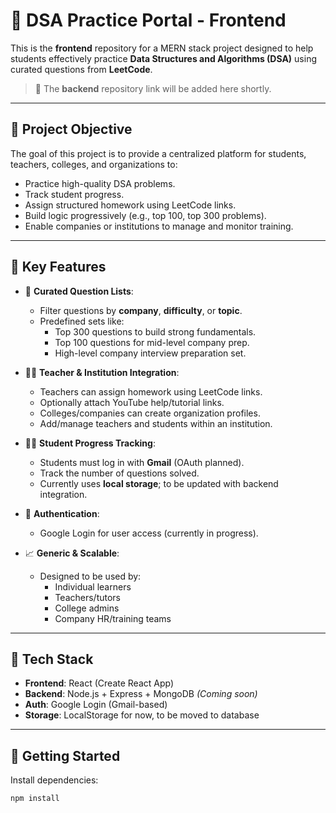 # 🧠 DSA Practice Portal - Frontend

This is the **frontend** repository for a MERN stack project designed to help students effectively practice **Data Structures and Algorithms (DSA)** using curated questions from **LeetCode**.

> 🔧 The **backend** repository link will be added here shortly.

---

## 🎯 Project Objective

The goal of this project is to provide a centralized platform for students, teachers, colleges, and organizations to:

- Practice high-quality DSA problems.
- Track student progress.
- Assign structured homework using LeetCode links.
- Build logic progressively (e.g., top 100, top 300 problems).
- Enable companies or institutions to manage and monitor training.

---

## 🌟 Key Features

- 🧩 **Curated Question Lists**:
  - Filter questions by **company**, **difficulty**, or **topic**.
  - Predefined sets like:
    - Top 300 questions to build strong fundamentals.
    - Top 100 questions for mid-level company prep.
    - High-level company interview preparation set.

- 👩‍🏫 **Teacher & Institution Integration**:
  - Teachers can assign homework using LeetCode links.
  - Optionally attach YouTube help/tutorial links.
  - Colleges/companies can create organization profiles.
  - Add/manage teachers and students within an institution.

- 👨‍🎓 **Student Progress Tracking**:
  - Students must log in with **Gmail** (OAuth planned).
  - Track the number of questions solved.
  - Currently uses **local storage**; to be updated with backend integration.

- 🔐 **Authentication**:
  - Google Login for user access (currently in progress).

- 📈 **Generic & Scalable**:
  - Designed to be used by:
    - Individual learners
    - Teachers/tutors
    - College admins
    - Company HR/training teams

---

## 📂 Tech Stack

- **Frontend**: React (Create React App)
- **Backend**: Node.js + Express + MongoDB *(Coming soon)*
- **Auth**: Google Login (Gmail-based)
- **Storage**: LocalStorage for now, to be moved to database

---

## 🚀 Getting Started

Install dependencies:

```bash
npm install
